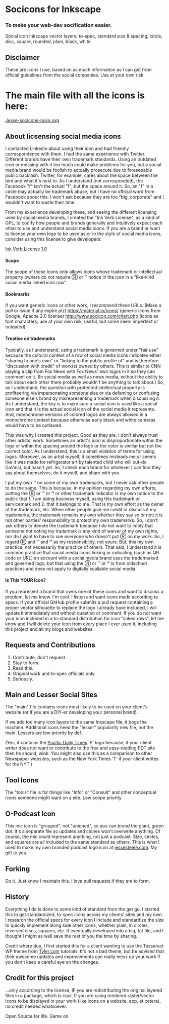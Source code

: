 # Socicons for Inkscape
### To make your web-dev socification easier.
Social icon Inkscape vector layers: to-spec, standard size & spacing, circle, disc, square, rounded, plain, black, white

## Disclaimer
These are icons I use, based on as much information as I can get from official guidelines from the social companies. Use at your own risk.

# The main file with all the icons is here:
[Jesse-socicons-main.svg](https://github.com/JesseSteele/socicons/blob/master/Jesse-socicons-main.svg)

## About licsensing social media icons
I contacted Linkedin about using their icon and had friendly correspondence with them. I had the same experience with Twitter. Different brands have their own trademark standards. Using an outdated icon or messing with it too much could make problems for you, but a social media brand would be foolish to actually prosecute due to foreseeable public backlash. Twitter, for example, cares about the space between the bird and what it's next to. As I understand (not corresponded), the Facebook "f" isn't the actual "f", but the space around it. So, an "f" in a circle may actually be trademark abuse, but I have no official word from Facebook about this. I won't ask because they are too "big, corporate" and I wouldn't want to waste their time.

From my experience developing these, and seeing the different licensing used by social media brands, I created the "Ink Verb License", as a kind of GPL, to codify how people and brands generally and intuitively expect each other to use and understand social media icons. If you are a brand or want to license your own logo to be used as or in the style of social media icons, consider using this license to give developers:

[Ink Verb License 1.0](https://github.com/inkVerb/License)

#### Scope
The scope of these icons only allows icons whose trademark or intellectual property owners do not require Ⓡ or ™ notice in the icon in a "like-kind social media linked icon row".

#### Bookmarks
If you want generic icons or other work, I recommend these URLs. (Make a pull or issue if any expire plz)
https://material.io/icons/ (generic icons from Google, Apache 2.0 license)
http://www.socicon.com/chart.php (icons as font characters; use at your own risk, useful, but some seem imperfect or outdated)

#### Treatise on trademarks
Typically, as I understand, using a trademark is governed under "fair use" because the cultural context of a row of social media icons indicates either "sharing to one's own" or "linking to the public profile of" and is therefore "discussion with credit" of work(s) owned by others. This is similar to CNN playing a clip from Fox News with Fox News' own logos in it so they can comment on it. (In social media as well as news media, without the ability to talk about each other there probably wouldn't be anything to talk about.) So, as I understand, the question with protected intellectual property is profiteering via impersonating someone else or via defaming or confusing someone else's brand by misrepresenting a trademark when discussing it. As I understand, the key is to make sure a social icon is used like a social icon and that it is the actual social icon of the social media it represents. And, monochrome versions of colored logos are always allowed in a monochrome context because otherwise early black and white cameras would have to be outlawed.

This was why I created this project. Good as they are, I don't always trust other artists' work. Sometimes an artist's icon is disproportionate within the logo or within the spacing around the logo or the color is similar but not the correct color. As I understand, this is a small violation of terms for using logos. Moreover, as an artist myself, it sometimes misleads me or seems like it was made for refrigerator art by talented child who will out-do DaVinci, but hasn't yet. So, I check each brand for whatever I can find they say about themselves, do it myself, and share with you.

I put my own ™ on some of my own trademarks, but I never ask other people to do the same. This is because, in my opinion regarding my own efforts, putting the Ⓡ or ™ or ℠ or other trademark indicator is my own notice to the public that 1. I am doing business myself, using this trademark or servicemark and 2. that it belongs to me. That is my own effort as the owner of the trademark, etc. When other people give me credit or discuss it my trademarks, the trademark remains my own whether they say so or not; it is not other parties' responsibility to protect my own trademarks. So, I don't ask others to denote the trademark because I do not want to imply that someone not noting my trademark is any kind of waiver of my own rights, nor do I want to have to sue everyone who doesn't put Ⓡ on my work. So, I regard Ⓡ and ™ and ℠ as my responsibility, not yours. But, this my own practice, not necessarily the practice of others. That said, I understand it is common practice that social media icons linking or indicating (such as QR code or URL) an account with a social media brand uses the trademarked and governed logo, but that using the Ⓡ or ™ or ℠ is from oldschool practices and does not apply to digitally scallable social media.

#### Is This YOUR Icon?
If you represent a brand that owns one of these icons and want to discuss a problem, let me know. I'm cool. I listen and want icons made according to specs. If your official GitHub profile submits a pull request containing a proper vector silhouette to replace the logo I already have included, I will update it immediately and without question or comment. If you do not want your icon included in a to-standard distribution for icon "linked rows", let me know and I will delete your icon from every place I ever used it, including this project and all my blogs and websites.

## Requests and Contributions
1. Contribute, don't request.
2. Stay to form.
3. Read this.
4. Original work and to-spec officials only.
5. Seriously.

## Main and Lesser Social Sites
The "main" file contains icons most likely to be used on your client's website (or if you are a DIY-er developing your personal brand).

If we add too many icon layers to the same Inkscape file, it bogs the machine. Additional icons need the "lesser" popularity new file, not the main. Lessers are low priority by def.

(Yes, it contains the [Pacific Daily Times](http://pacificdailytimes.com) 'P' logo because, if your client writer does not want to contribute to the free and easy-reading PDT site then he should, wink. You might also use this as a comparison to other Newspaper websites, such as the New York Times 'T' if your client writes for the NYT.)

## Tool Icons
The "tools" file is for things like "Info" or "Consult" and other conceptual icons someone might want on a site. Low scope priority.

## O-Podcast Icon
This mic icon is "grouped", not "unioned", so you can brand the giant, green dot. It's a separate file so updates and clones won't overwrite anything. Of course, the mic could represent anything, not just a podcast. Size, circles, and squares are all included to the same standard as others. This is what I used to make my own branded podcast logo icon at [jessesteele.com](http://jessesteele.com). My gift to you.

## Forking
Do it. Just know I maintain this. I love pull requests if they are to form.

## History
Everything I do is done to some kind of standard from the get go. I started this to get standardized, to-spec icons across my clients' sites and my own. I research the official specs for every icon I include and standardize the size to quickly implement along side other icons, whether plain, in circles, reversed discs, squares, etc. It eventually developed into a big, fat file, and I thought I might as well save the rest of you the time by sharing.

Credit where due, I first started this for a client wanting to use the Tesseract WP theme from [Tyler.com](http://tyler.com) tutorials. It's not a bad theme, but be advised that their awesome updates and improvements can really mess up your work if you don't keep a careful eye on the changes.

## Credit for this project
...only according to the license, IF you are redistributing the original layered files in a package, which is cool. If you are using rendered raster/vector icons to be displayed in your work (like icons on a website, app, et cetera), no credit needed whatsoever.

Open Source for life. Game on.
